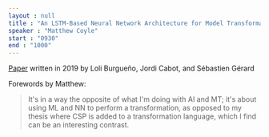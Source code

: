 ```yaml
---
layout : null
title : "An LSTM-Based Neural Network Architecture for Model Transformations"
speaker : "Matthew Coyle"
start : "0930"
end : "1000"
---
```


[Paper](seminar/2324/material/lstm4mt.pdf) written in 2019 by Loli Burgueño, Jordi Cabot, and Sébastien Gérard

Forewords by Matthew:

> It's in a way the opposite of what I'm doing with AI and MT; it's about using ML and NN to perform a transformation, as opposed to my thesis where CSP is added to a transformation language, which I find can be an interesting contrast.

